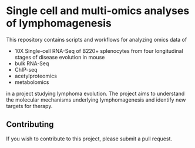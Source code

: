 # Single cell and multi-omics analyses of lymphomagenesis

This repository contains scripts and workflows for analyzing omics data of

- 10X Single-cell RNA-Seq of B220+ splenocytes from four longitudinal stages of disease evolution in mouse
- bulk RNA-Seq
- ChIP-seq
- acetylproteomics
- metabolomics


in a project studying lymphoma evolution. The project aims to understand the molecular mechanisms underlying lymphomagenesis and identify new targets for therapy.

## Contributing

If you wish to contribute to this project, please submit a pull request.
